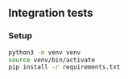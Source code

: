 ## Integration tests

### Setup

```bash
python3 -m venv venv
source venv/bin/activate
pip install -r requirements.txt
```